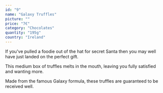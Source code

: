 ```yaml
---
id: "9"
name: "Galaxy Truffles"
picture: ""
price: "7€"
category: "Chocolates"
quantity: "195g"
country: "Ireland"
---
```

If you've pulled a foodie out of the hat for secret Santa then you may well have just landed on the perfect gift.

This medium box of truffles melts in the mouth, leaving you fully satisfied and wanting more.

Made from the famous Galaxy formula, these truffles are guaranteed to be received well.